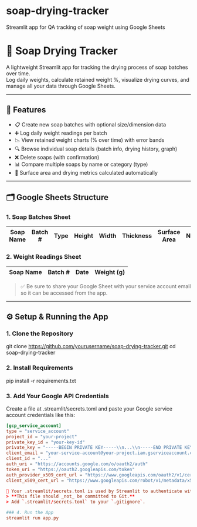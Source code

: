 # soap-drying-tracker
Streamlit app for QA tracking of soap weight using Google Sheets

# 🧼 Soap Drying Tracker

A lightweight Streamlit app for tracking the drying process of soap batches over time.  
Log daily weights, calculate retained weight %, visualize drying curves, and manage all your data through Google Sheets.

---

## 🚀 Features

- 📋 Create new soap batches with optional size/dimension data
- ➕ Log daily weight readings per batch
- 📉 View retained weight charts (% over time) with error bands
- 🔍 Browse individual soap details (batch info, drying history, graph)
- ❌ Delete soaps (with confirmation)
- 📊 Compare multiple soaps by name or category (type)
- 🧠 Surface area and drying metrics calculated automatically

---

## 🗂 Google Sheets Structure

### 1. **Soap Batches Sheet**
| Soap Name | Batch # | Type | Height | Width | Thickness | Surface Area | Notes | Initial Weight | Initial Date |
|-----------|----------|------|--------|-------|-----------|----------------|-------|------------------|--------------|

### 2. **Weight Readings Sheet**
| Soap Name | Batch # | Date | Weight (g) |
|-----------|----------|------|-------------|

> ✅ Be sure to share your Google Sheet with your service account email so it can be accessed from the app.

---

## ⚙️ Setup & Running the App

### 1. Clone the Repository
git clone https://github.com/yourusername/soap-drying-tracker.git
cd soap-drying-tracker

### 2. Install Requirements
pip install -r requirements.txt

### 3. Add Your Google API Credentials
Create a file at .streamlit/secrets.toml and paste your Google service account credentials like this:

```toml
[gcp_service_account]
type = "service_account"
project_id = "your-project"
private_key_id = "your-key-id"
private_key = "-----BEGIN PRIVATE KEY-----\\n...\\n-----END PRIVATE KEY-----\\n"
client_email = "your-service-account@your-project.iam.gserviceaccount.com"
client_id = "..."
auth_uri = "https://accounts.google.com/o/oauth2/auth"
token_uri = "https://oauth2.googleapis.com/token"
auth_provider_x509_cert_url = "https://www.googleapis.com/oauth2/v1/certs"
client_x509_cert_url = "https://www.googleapis.com/robot/v1/metadata/x509/..."

🔐 Your .streamlit/secrets.toml is used by Streamlit to authenticate with Google Sheets.
> **This file should _not_ be committed to Git.**  
> Add `.streamlit/secrets.toml` to your `.gitignore`.  

### 4. Run the App
streamlit run app.py
